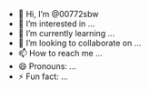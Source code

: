 - 👋 Hi, I’m @00772sbw
- 👀 I’m interested in ...
- 🌱 I’m currently learning ...
- 💞️ I’m looking to collaborate on ...
- 📫 How to reach me ...
- 😄 Pronouns: ...
- ⚡ Fun fact: ...

<!---
00772sbw/00772sbw is a ✨ special ✨ repository because its `README.md` (this file) appears on your GitHub profile.
You can click the Preview link to take a look at your changes.
--->
